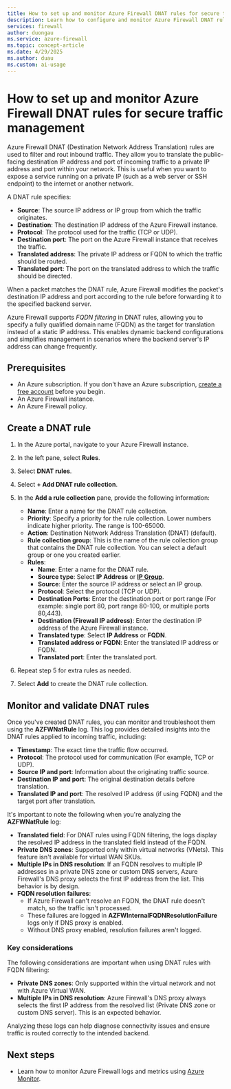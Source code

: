 ```yaml
---
title: How to set up and monitor Azure Firewall DNAT rules for secure traffic management
description: Learn how to configure and monitor Azure Firewall DNAT rules to securely manage incoming traffic by translating destination IP addresses and ports, including support for FQDN filtering for dynamic backend configurations.
services: firewall
author: duongau
ms.service: azure-firewall
ms.topic: concept-article
ms.date: 4/29/2025
ms.author: duau
ms.custom: ai-usage
---
```


# How to set up and monitor Azure Firewall DNAT rules for secure traffic management

Azure Firewall DNAT (Destination Network Address Translation) rules are used to filter and rout inbound traffic. They allow you to translate the public-facing destination IP address and port of incoming traffic to a private IP address and port within your network. This is useful when you want to expose a service running on a private IP (such as a web server or SSH endpoint) to the internet or another network. 

A DNAT rule specifies:
- **Source**: The source IP address or IP group from which the traffic originates.
- **Destination**: The destination IP address of the Azure Firewall instance.
- **Protocol**: The protocol used for the traffic (TCP or UDP).
- **Destination port**: The port on the Azure Firewall instance that receives the traffic.
- **Translated address**: The private IP address or FQDN to which the traffic should be routed.
- **Translated port**: The port on the translated address to which the traffic should be directed.

When a packet matches the DNAT rule, Azure Firewall modifies the packet's destination IP address and port according to the rule before forwarding it to the specified backend server.

Azure Firewall supports *FQDN filtering* in DNAT rules, allowing you to specify a fully qualified domain name (FQDN) as the target for translation instead of a static IP address. This enables dynamic backend configurations and simplifies management in scenarios where the backend server's IP address can change frequently.

## Prerequisites

- An Azure subscription. If you don't have an Azure subscription, [create a free account](https://azure.microsoft.com/free/?WT.mc_id=A261C142F) before you begin.
- An Azure Firewall instance.
- An Azure Firewall policy.

## Create a DNAT rule

1. In the Azure portal, navigate to your Azure Firewall instance.

1. In the left pane, select **Rules**.

1. Select **DNAT rules**.

1. Select **+ Add DNAT rule collection**.

1. In the **Add a rule collection** pane, provide the following information:

   - **Name**: Enter a name for the DNAT rule collection.
   - **Priority**: Specify a priority for the rule collection. Lower numbers indicate higher priority. The range is 100-65000.
   - **Action**: Destination Network Address Translation (DNAT) (default).
   - **Rule collection group**: This is the name of the rule collection group that contains the DNAT rule collection. You can select a default group or one you created earlier.
   - **Rules**:
       - **Name**: Enter a name for the DNAT rule.
       - **Source type**: Select **IP Address** or [**IP Group**](create-ip-group.md).
       - **Source**: Enter the source IP address or select an IP group.
       - **Protocol**: Select the protocol (TCP or UDP).
       - **Destination Ports**: Enter the destination port or port range (For example: single port 80, port range 80-100, or multiple ports 80,443).
       - **Destination (Firewall IP address)**: Enter the destination IP address of the Azure Firewall instance.
       - **Translated type**: Select **IP Address** or **FQDN**.
       - **Translated address or FQDN**: Enter the translated IP address or FQDN.
       - **Translated port**: Enter the translated port.

1. Repeat step 5 for extra rules as needed.

1. Select **Add** to create the DNAT rule collection.

## Monitor and validate DNAT rules

Once you've created DNAT rules, you can monitor and troubleshoot them using the **AZFWNatRule** log. This log provides detailed insights into the DNAT rules applied to incoming traffic, including:

- **Timestamp**: The exact time the traffic flow occurred.
- **Protocol**: The protocol used for communication (For example, TCP or UDP).
- **Source IP and port**: Information about the originating traffic source.
- **Destination IP and port**: The original destination details before translation.
- **Translated IP and port**: The resolved IP address (if using FQDN) and the target port after translation.

It's important to note the following when you're analyzing the **AZFWNatRule** log:

- **Translated field**: For DNAT rules using FQDN filtering, the logs display the resolved IP address in the translated field instead of the FQDN.
- **Private DNS zones**: Supported only within virtual networks (VNets). This feature isn't available for virtual WAN SKUs.
- **Multiple IPs in DNS resolution**: If an FQDN resolves to multiple IP addresses in a private DNS zone or custom DNS servers, Azure Firewall's DNS proxy selects the first IP address from the list. This behavior is by design.
- **FQDN resolution failures**:
    - If Azure Firewall can't resolve an FQDN, the DNAT rule doesn't match, so the traffic isn't processed.
    - These failures are logged in **AZFWInternalFQDNResolutionFailure** logs only if DNS proxy is enabled.
    - Without DNS proxy enabled, resolution failures aren't logged.

### Key considerations

The following considerations are important when using DNAT rules with FQDN filtering:

- **Private DNS zones**: Only supported within the virtual network and not with Azure Virtual WAN.
- **Multiple IPs in DNS resolution**: Azure Firewall's DNS proxy always selects the first IP address from the resolved list (Private DNS zone or custom DNS server). This is an expected behavior.

Analyzing these logs can help diagnose connectivity issues and ensure traffic is routed correctly to the intended backend.

## Next steps

- Learn how to monitor Azure Firewall logs and metrics using [Azure Monitor](monitor-firewall.md).